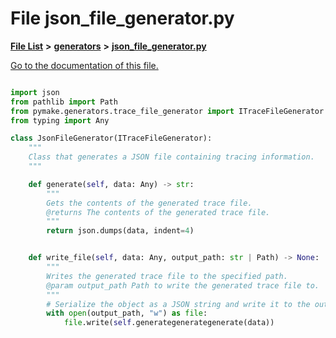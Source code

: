 
# File json\_file\_generator.py

[**File List**](files.md) **>** [**generators**](dir_37593b55cf35ebc86f5d534ab79306ef.md) **>** [**json\_file\_generator.py**](json__file__generator_8py.md)

[Go to the documentation of this file.](json__file__generator_8py.md) 

```Python

import json
from pathlib import Path
from pymake.generators.trace_file_generator import ITraceFileGenerator
from typing import Any

class JsonFileGenerator(ITraceFileGenerator):
    """
    Class that generates a JSON file containing tracing information.
    """

    def generate(self, data: Any) -> str:
        """
        Gets the contents of the generated trace file.
        @returns The contents of the generated trace file.
        """
        return json.dumps(data, indent=4)


    def write_file(self, data: Any, output_path: str | Path) -> None:
        """
        Writes the generated trace file to the specified path.
        @param output_path Path to write the generated trace file to.
        """
        # Serialize the object as a JSON string and write it to the output path
        with open(output_path, "w") as file:
            file.write(self.generategenerategenerate(data))

```